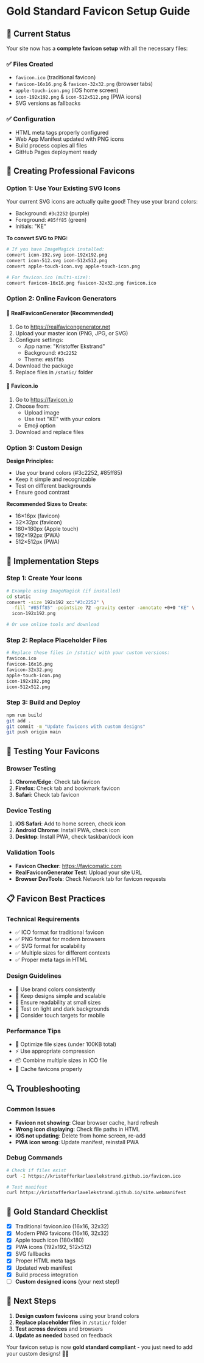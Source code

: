 # Gold Standard Favicon Setup Guide

## 🎯 Current Status

Your site now has a **complete favicon setup** with all the necessary files:

### ✅ Files Created

- `favicon.ico` (traditional favicon)
- `favicon-16x16.png` & `favicon-32x32.png` (browser tabs)
- `apple-touch-icon.png` (iOS home screen)
- `icon-192x192.png` & `icon-512x512.png` (PWA icons)
- SVG versions as fallbacks

### ✅ Configuration

- HTML meta tags properly configured
- Web App Manifest updated with PNG icons
- Build process copies all files
- GitHub Pages deployment ready

## 🎨 Creating Professional Favicons

### Option 1: Use Your Existing SVG Icons

Your current SVG icons are actually quite good! They use your brand colors:

- Background: `#3c2252` (purple)
- Foreground: `#85ff85` (green)
- Initials: "KE"

**To convert SVG to PNG:**

```bash
# If you have ImageMagick installed:
convert icon-192.svg icon-192x192.png
convert icon-512.svg icon-512x512.png
convert apple-touch-icon.svg apple-touch-icon.png

# For favicon.ico (multi-size):
convert favicon-16x16.png favicon-32x32.png favicon.ico
```

### Option 2: Online Favicon Generators

#### 🥇 **RealFaviconGenerator** (Recommended)

1. Go to <https://realfavicongenerator.net>
2. Upload your master icon (PNG, JPG, or SVG)
3. Configure settings:
   - App name: "Kristoffer Ekstrand"
   - Background: `#3c2252`
   - Theme: `#85ff85`
4. Download the package
5. Replace files in `/static/` folder

#### 🥈 **Favicon.io**

1. Go to <https://favicon.io>
2. Choose from:
   - Upload image
   - Use text "KE" with your colors
   - Emoji option
3. Download and replace files

### Option 3: Custom Design

**Design Principles:**

- Use your brand colors (#3c2252, #85ff85)
- Keep it simple and recognizable
- Test on different backgrounds
- Ensure good contrast

**Recommended Sizes to Create:**

- 16×16px (favicon)
- 32×32px (favicon)
- 180×180px (Apple touch)
- 192×192px (PWA)
- 512×512px (PWA)

## 🔧 Implementation Steps

### Step 1: Create Your Icons

```bash
# Example using ImageMagick (if installed)
cd static
convert -size 192x192 xc:"#3c2252" \
  -fill "#85ff85" -pointsize 72 -gravity center -annotate +0+0 "KE" \
  icon-192x192.png

# Or use online tools and download
```

### Step 2: Replace Placeholder Files

```bash
# Replace these files in /static/ with your custom versions:
favicon.ico
favicon-16x16.png
favicon-32x32.png
apple-touch-icon.png
icon-192x192.png
icon-512x512.png
```

### Step 3: Build and Deploy

```bash
npm run build
git add .
git commit -m "Update favicons with custom designs"
git push origin main
```

## 🧪 Testing Your Favicons

### Browser Testing

1. **Chrome/Edge**: Check tab favicon
2. **Firefox**: Check tab and bookmark favicon
3. **Safari**: Check tab favicon

### Device Testing

1. **iOS Safari**: Add to home screen, check icon
2. **Android Chrome**: Install PWA, check icon
3. **Desktop**: Install PWA, check taskbar/dock icon

### Validation Tools

- **Favicon Checker**: <https://favicomatic.com>
- **RealFaviconGenerator Test**: Upload your site URL
- **Browser DevTools**: Check Network tab for favicon requests

## 📋 Favicon Best Practices

### Technical Requirements

- ✅ ICO format for traditional favicon
- ✅ PNG format for modern browsers
- ✅ SVG format for scalability
- ✅ Multiple sizes for different contexts
- ✅ Proper meta tags in HTML

### Design Guidelines

- 🎨 Use brand colors consistently
- 📏 Keep designs simple and scalable
- 🎯 Ensure readability at small sizes
- 🌈 Test on light and dark backgrounds
- 📱 Consider touch targets for mobile

### Performance Tips

- 🚀 Optimize file sizes (under 100KB total)
- ⚡ Use appropriate compression
- 📦 Combine multiple sizes in ICO file
- 🔄 Cache favicons properly

## 🔍 Troubleshooting

### Common Issues

- **Favicon not showing**: Clear browser cache, hard refresh
- **Wrong icon displaying**: Check file paths in HTML
- **iOS not updating**: Delete from home screen, re-add
- **PWA icon wrong**: Update manifest, reinstall PWA

### Debug Commands

```bash
# Check if files exist
curl -I https://kristofferkarlaxelekstrand.github.io/favicon.ico

# Test manifest
curl https://kristofferkarlaxelekstrand.github.io/site.webmanifest
```

## 🎯 Gold Standard Checklist

- [x] Traditional favicon.ico (16x16, 32x32)
- [x] Modern PNG favicons (16x16, 32x32)
- [x] Apple touch icon (180x180)
- [x] PWA icons (192x192, 512x512)
- [x] SVG fallbacks
- [x] Proper HTML meta tags
- [x] Updated web manifest
- [x] Build process integration
- [ ] **Custom designed icons** (your next step!)

## 🚀 Next Steps

1. **Design custom favicons** using your brand colors
2. **Replace placeholder files** in `/static/` folder
3. **Test across devices** and browsers
4. **Update as needed** based on feedback

Your favicon setup is now **gold standard compliant** - you just need to add
your custom designs! 🎨✨
